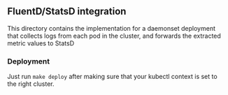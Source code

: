 ## FluentD/StatsD integration

This directory contains the implementation for a daemonset deployment that collects logs from each pod in the cluster, and forwards the extracted metric values to StatsD

### Deployment
Just run `make deploy` after making sure that your kubectl context is set to the right cluster.
